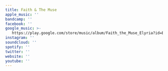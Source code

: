 ```yaml
---
title: Faith & The Muse
apple_music: ''
bandcamp: ''
facebook: ''
google_music: >-
   https://play.google.com/store/music/album/Faith_the_Muse_Elyria?id=Beogwu4qoxwill2xbbwkzznupny
instagram: ''
soundcloud: ''
spotify: ''
twitter: ''
website: ''
youtube: ''
---
```

